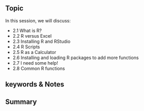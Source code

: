 ## Topic
In this session, we will discuss:  

* 2.1 What is R?
* 2.2 R versus Excel
* 2.3 Installing R and RStudio
* 2.4 R Scripts
* 2.5 R as a Calculator
* 2.6 Installing and loading R packages to add more functions
* 2.7 I need some help!
* 2.8 Common R functions

## keywords & Notes

## Summary


